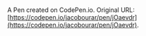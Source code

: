 # 

A Pen created on CodePen.io. Original URL: [https://codepen.io/jacobourar/pen/jOaevdr](https://codepen.io/jacobourar/pen/jOaevdr).

